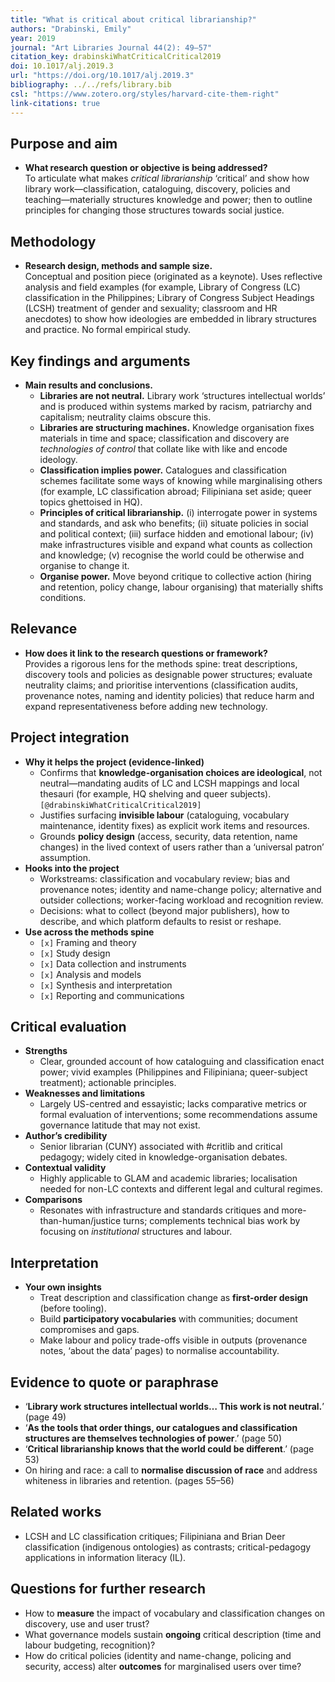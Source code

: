 ```yaml
---
title: "What is critical about critical librarianship?"
authors: "Drabinski, Emily"
year: 2019
journal: "Art Libraries Journal 44(2): 49–57"
citation_key: drabinskiWhatCriticalCritical2019
doi: 10.1017/alj.2019.3
url: "https://doi.org/10.1017/alj.2019.3"
bibliography: ../../refs/library.bib
csl: "https://www.zotero.org/styles/harvard-cite-them-right"
link-citations: true
---
```


## Purpose and aim
- **What research question or objective is being addressed?**  
  To articulate what makes *critical librarianship* ‘critical’ and show how library work—classification, cataloguing, discovery, policies and teaching—materially structures knowledge and power; then to outline principles for changing those structures towards social justice.

## Methodology
- **Research design, methods and sample size.**  
  Conceptual and position piece (originated as a keynote). Uses reflective analysis and field examples (for example, Library of Congress (LC) classification in the Philippines; Library of Congress Subject Headings (LCSH) treatment of gender and sexuality; classroom and HR anecdotes) to show how ideologies are embedded in library structures and practice. No formal empirical study.

## Key findings and arguments
- **Main results and conclusions.**    
  - **Libraries are not neutral.** Library work ‘structures intellectual worlds’ and is produced within systems marked by racism, patriarchy and capitalism; neutrality claims obscure this.  
  - **Libraries are structuring machines.** Knowledge organisation fixes materials in time and space; classification and discovery are *technologies of control* that collate like with like and encode ideology.  
  - **Classification implies power.** Catalogues and classification schemes facilitate some ways of knowing while marginalising others (for example, LC classification abroad; Filipiniana set aside; queer topics ghettoised in HQ).  
  - **Principles of critical librarianship.** (i) interrogate power in systems and standards, and ask who benefits; (ii) situate policies in social and political context; (iii) surface hidden and emotional labour; (iv) make infrastructures visible and expand what counts as collection and knowledge; (v) recognise the world could be otherwise and organise to change it.  
  - **Organise power.** Move beyond critique to collective action (hiring and retention, policy change, labour organising) that materially shifts conditions.

## Relevance
- **How does it link to the research questions or framework?**  
  Provides a rigorous lens for the methods spine: treat descriptions, discovery tools and policies as designable power structures; evaluate neutrality claims; and prioritise interventions (classification audits, provenance notes, naming and identity policies) that reduce harm and expand representativeness before adding new technology.

## Project integration
- **Why it helps the project (evidence-linked)**  
  - Confirms that **knowledge-organisation choices are ideological**, not neutral—mandating audits of LC and LCSH mappings and local thesauri (for example, HQ shelving and queer subjects). ``[@drabinskiWhatCriticalCritical2019]``  
  - Justifies surfacing **invisible labour** (cataloguing, vocabulary maintenance, identity fixes) as explicit work items and resources.  
  - Grounds **policy design** (access, security, data retention, name changes) in the lived context of users rather than a ‘universal patron’ assumption.  
- **Hooks into the project**  
  - Workstreams: classification and vocabulary review; bias and provenance notes; identity and name-change policy; alternative and outsider collections; worker-facing workload and recognition review.  
  - Decisions: what to collect (beyond major publishers), how to describe, and which platform defaults to resist or reshape.  
- **Use across the methods spine**  
  - `[x]` Framing and theory  
  - `[x]` Study design  
  - `[x]` Data collection and instruments  
  - `[x]` Analysis and models  
  - `[x]` Synthesis and interpretation  
  - `[x]` Reporting and communications

## Critical evaluation
- **Strengths**  
  - Clear, grounded account of how cataloguing and classification enact power; vivid examples (Philippines and Filipiniana; queer-subject treatment); actionable principles.  
- **Weaknesses and limitations**  
  - Largely US-centred and essayistic; lacks comparative metrics or formal evaluation of interventions; some recommendations assume governance latitude that may not exist.  
- **Author’s credibility**  
  - Senior librarian (CUNY) associated with #critlib and critical pedagogy; widely cited in knowledge-organisation debates.  
- **Contextual validity**  
  - Highly applicable to GLAM and academic libraries; localisation needed for non-LC contexts and different legal and cultural regimes.  
- **Comparisons**  
  - Resonates with infrastructure and standards critiques and more-than-human/justice turns; complements technical bias work by focusing on *institutional* structures and labour.

## Interpretation
- **Your own insights**  
  - Treat description and classification change as **first-order design** (before tooling).  
  - Build **participatory vocabularies** with communities; document compromises and gaps.  
  - Make labour and policy trade-offs visible in outputs (provenance notes, ‘about the data’ pages) to normalise accountability.

## Evidence to quote or paraphrase
- ‘**Library work structures intellectual worlds… This work is not neutral.**’ (page 49)  
- ‘**As the tools that order things, our catalogues and classification structures are themselves technologies of power**.’ (page 50)  
- ‘**Critical librarianship knows that the world could be different**.’ (page 53)  
- On hiring and race: a call to **normalise discussion of race** and address whiteness in libraries and retention. (pages 55–56)

## Related works
- LCSH and LC classification critiques; Filipiniana and Brian Deer classification (indigenous ontologies) as contrasts; critical-pedagogy applications in information literacy (IL).

## Questions for further research
- How to **measure** the impact of vocabulary and classification changes on discovery, use and user trust?  
- What governance models sustain **ongoing** critical description (time and labour budgeting, recognition)?  
- How do critical policies (identity and name-change, policing and security, access) alter **outcomes** for marginalised users over time?
